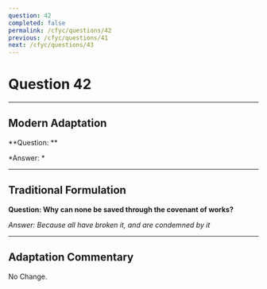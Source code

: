 ```yaml
---
question: 42
completed: false
permalink: /cfyc/questions/42
previous: /cfyc/questions/41
next: /cfyc/questions/43
---
```

# Question 42

---
## Modern Adaptation
**Question: **

*Answer: *

---
## Traditional Formulation
**Question: Why can none be saved through the covenant of works?**

*Answer: Because all have broken it, and are condemned by it*

---
## Adaptation Commentary
No Change.